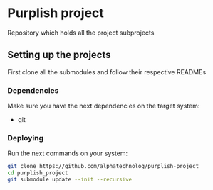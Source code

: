 # Purplish project

Repository which holds all the project subprojects

## Setting up the projects

First clone all the submodules and follow their respective READMEs

### Dependencies

Make sure you have the next dependencies on the target system:

- git

### Deploying

Run the next commands on your system:

```sh
git clone https://github.com/alphatechnolog/purplish-project
cd purplish_project
git submodule update --init --recursive
```

